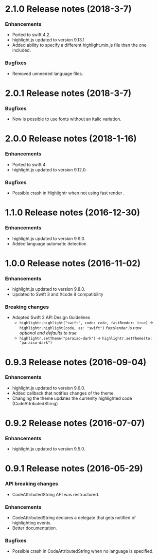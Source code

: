 2.1.0 Release notes (2018-3-7)
=============================================================

### Enhancements

* Ported to swift 4.2.
* highlight.js updated to version 9.13.1.
* Added ability to specify a different highlight.min.js file than the one included. 

### Bugfixes

* Removed unneeded language files.


2.0.1 Release notes (2018-3-7)
=============================================================

### Bugfixes

* Now is possible to use fonts without an italic variation.

2.0.0 Release notes (2018-1-16)
=============================================================

### Enhancements

* Ported to swift 4.
* highlight.js updated to version 9.12.0.

### Bugfixes

* Possible crash in Highlightr when not using fast render .

1.1.0 Release notes (2016-12-30)
=============================================================

### Enhancements

* highlight.js updated to version 9.9.0.
* Added language automatic detection.

1.0.0 Release notes (2016-11-02)
=============================================================

### Enhancements

* highlight.js updated to version 9.8.0.
* Updated to Swift 3 and Xcode 8 compatibility

### Breaking changes

* Adopted Swift 3 API Design Guidelines
    - `highlightr.highlight("swift", code: code, fastRender: true)` -> `highlightr.highlight(code, as: "swift")` *`fastRender` is now optional and defaults to true*
    - `highlightr.setTheme("paraiso-dark")` -> `highlightr.setTheme(to: "paraiso-dark")`

0.9.3 Release notes (2016-09-04)
=============================================================

### Enhancements

* highlight.js updated to version 9.6.0.
* Added callback that notifies changes of the theme.
* Changing the theme updates the currenlty highlighted code (CodeAttributedString)

0.9.2 Release notes (2016-07-07)
=============================================================

### Enhancements

* highlight.js updated to version 9.5.0.

0.9.1 Release notes (2016-05-29)
=============================================================

### API breaking changes

* CodeAttributedString API was restructured.

### Enhancements

* CodeAttributedString declares a delegate that gets notified of highlighting events.
* Better documentation.

### Bugfixes

* Possible crash in CodeAttributedString when no language is specified.
